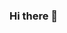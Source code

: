 ### Hi there 👋

<!--
**rhapsodyai/rhapsodyai** is a ✨ _special_ ✨ repository because its `README.md` (this file) appears on your GitHub profile.

Here are some ideas to get you started:

🔭 I’m currently working on making games, practicing for interviews and leetcode!



- 🌱 I’m currently learning ...
- 👯 I’m looking to collaborate on ...
- 🤔 I’m looking for help with my job search, if you are hiring please feel free to connect with me
- 💬 Ask me about ...
- 📫 How to reach me: My email address is rhapsody.ai@protonmail.com, and my Twitter handle is @kiyomizumia.
- 😄 Pronouns: She/her
- ⚡ Fun fact: ...
-->
